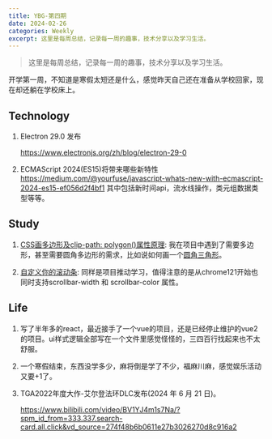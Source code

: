 ```yaml
---
title: YBG-第四期
date: 2024-02-26
categories: Weekly
excerpt: 这里是每周总结，记录每一周的趣事，技术分享以及学习生活。
---
```


> 这里是每周总结，记录每一周的趣事，技术分享以及学习生活。

开学第一周，不知道是寒假太短还是什么，感觉昨天自己还在准备从学校回家，现在却还躺在学校床上。

## Technology

1. Electron 29.0 发布

   https://www.electronjs.org/zh/blog/electron-29-0

2. ECMAScript 2024(ES15)将带来哪些新特性
   https://medium.com/@yourfuse/javascript-whats-new-with-ecmascript-2024-es15-ef056d2f4bf1
   其中包括新时间api，流水线操作，类元组数据类型等等。

## Study

1. [CSS画多边形及clip-path: polygon()属性原理](https://juejin.cn/post/7100830429405511710): 我在项目中遇到了需要多边形，甚至需要圆角多边形的需求，比如说如何画一个[圆角三角形](https://www.cnblogs.com/coco1s/p/15009605.html)。

2. [自定义你的滚动条](https://www.freecodecamp.org/chinese/news/css-scrollbar-tutorial/): 同样是项目推动学习，值得注意的是从chrome121开始也同时支持scrollbar-width 和 scrollbar-color 属性。

## Life

1. 写了半年多的react，最近接手了一个vue的项目，还是已经停止维护的vue2的项目。ui样式逻辑全部写在一个文件里感觉怪怪的，三四百行找起来也不太舒服。

2. 一个寒假结束，东西没学多少，麻将倒是学了不少，福麻川麻，感觉娱乐活动又要+1了。

3. TGA2022年度大作-艾尔登法环DLC发布(2024 年 6 月 21 日)。

   https://www.bilibili.com/video/BV1YJ4m1s7Na/?spm_id_from=333.337.search-card.all.click&vd_source=274f48b6b0611e27b3026270d8c916a2
